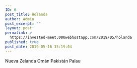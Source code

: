 ```yaml
---
ID: 6
post_title: Holanda
author: Admin
post_excerpt: ""
layout: post
permalink: >
  https://invested-meet.000webhostapp.com/2019/05/holanda
published: true
post_date: 2019-05-16 15:19:04
---
```

<!-- wp:paragraph -->
<p>Nueva Zelanda Omán Pakistán Palau </p>
<!-- /wp:paragraph -->